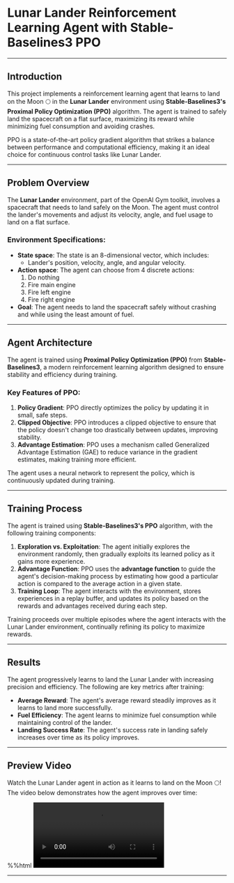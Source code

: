 # Lunar Lander Reinforcement Learning Agent with Stable-Baselines3 PPO

---

## Introduction

This project implements a reinforcement learning agent that learns to land on the Moon 🌕 in the **Lunar Lander** environment using **Stable-Baselines3's Proximal Policy Optimization (PPO)** algorithm. The agent is trained to safely land the spacecraft on a flat surface, maximizing its reward while minimizing fuel consumption and avoiding crashes.

PPO is a state-of-the-art policy gradient algorithm that strikes a balance between performance and computational efficiency, making it an ideal choice for continuous control tasks like Lunar Lander.

---

## Problem Overview

The **Lunar Lander** environment, part of the OpenAI Gym toolkit, involves a spacecraft that needs to land safely on the Moon. The agent must control the lander's movements and adjust its velocity, angle, and fuel usage to land on a flat surface.

### Environment Specifications:
- **State space**: The state is an 8-dimensional vector, which includes:
  - Lander's position, velocity, angle, and angular velocity.
- **Action space**: The agent can choose from 4 discrete actions:
  1. Do nothing
  2. Fire main engine
  3. Fire left engine
  4. Fire right engine
- **Goal**: The agent needs to land the spacecraft safely without crashing and while using the least amount of fuel.

---

## Agent Architecture

The agent is trained using **Proximal Policy Optimization (PPO)** from **Stable-Baselines3**, a modern reinforcement learning algorithm designed to ensure stability and efficiency during training.

### Key Features of PPO:
1. **Policy Gradient**: PPO directly optimizes the policy by updating it in small, safe steps.
2. **Clipped Objective**: PPO introduces a clipped objective to ensure that the policy doesn't change too drastically between updates, improving stability.
3. **Advantage Estimation**: PPO uses a mechanism called Generalized Advantage Estimation (GAE) to reduce variance in the gradient estimates, making training more efficient.

The agent uses a neural network to represent the policy, which is continuously updated during training.

---

## Training Process

The agent is trained using **Stable-Baselines3's PPO** algorithm, with the following training components:

1. **Exploration vs. Exploitation**: The agent initially explores the environment randomly, then gradually exploits its learned policy as it gains more experience.
2. **Advantage Function**: PPO uses the **advantage function** to guide the agent's decision-making process by estimating how good a particular action is compared to the average action in a given state.
3. **Training Loop**: The agent interacts with the environment, stores experiences in a replay buffer, and updates its policy based on the rewards and advantages received during each step.

Training proceeds over multiple episodes where the agent interacts with the Lunar Lander environment, continually refining its policy to maximize rewards.

---

## Results

The agent progressively learns to land the Lunar Lander with increasing precision and efficiency. The following are key metrics after training:

- **Average Reward**: The agent's average reward steadily improves as it learns to land more successfully.
- **Fuel Efficiency**: The agent learns to minimize fuel consumption while maintaining control of the lander.
- **Landing Success Rate**: The agent's success rate in landing safely increases over time as its policy improves.

---

## Preview Video

Watch the Lunar Lander agent in action as it learns to land on the Moon 🌕! The video below demonstrates how the agent improves over time:

%%html
<video controls autoplay><source src="https://huggingface.co/sb3/ppo-LunarLander-v2/resolve/main/replay.mp4" type="video/mp4"></video>


---


